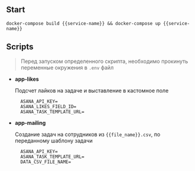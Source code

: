 ## Start

```docker
docker-compose build {{service-name}} && docker-compose up {{service-name}}
```

## Scripts

> Перед запуском определенного скрипта, необходимо прокинуть
> переменные окружения в `.env` файл

- **app-likes**

  Подсчет лайков на задаче и выставление в кастомное поле
  ```dotenv
    ASANA_API_KEY=
    ASANA_LIKES_FIELD_ID=
    ASANA_TASK_TEMPLATE_URL=
  ```

- **app-mailing** 

  Создание задач на сотрудников из `{{file_name}}.csv`, по переданному шаблону задачи
  ```dotenv
    ASANA_API_KEY=
    ASANA_TASK_TEMPLATE_URL=
    DATA_CSV_FILE_NAME=
  ```